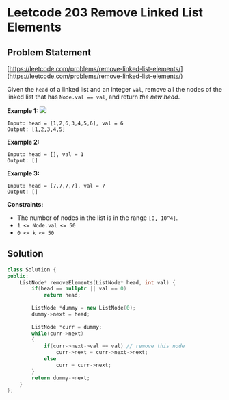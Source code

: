 # Leetcode 203 Remove Linked List Elements

## Problem Statement

[https://leetcode.com/problems/remove-linked-list-elements/](https://leetcode.com/problems/remove-linked-list-elements/)

Given the `head` of a linked list and an integer `val`, remove all the nodes of the linked list that has `Node.val == val`, and return _the new head_.

**Example 1:** ![](https://assets.leetcode.com/uploads/2021/03/06/removelinked-list.jpg)

```
Input: head = [1,2,6,3,4,5,6], val = 6
Output: [1,2,3,4,5]
```

**Example 2:**

```
Input: head = [], val = 1
Output: []
```

**Example 3:**

```
Input: head = [7,7,7,7], val = 7
Output: []
```

**Constraints:**

* The number of nodes in the list is in the range `[0, 10^4]`.
* `1 <= Node.val <= 50`
* `0 <= k <= 50`

## Solution

```cpp
class Solution {
public:
    ListNode* removeElements(ListNode* head, int val) {
        if(head == nullptr || val == 0)
            return head;
        
        ListNode *dummy = new ListNode(0);
        dummy->next = head;
        
        ListNode *curr = dummy;
        while(curr->next)
        {
            if(curr->next->val == val) // remove this node
                curr->next = curr->next->next;
            else
                curr = curr->next;
        }
        return dummy->next;
    }
};
```
